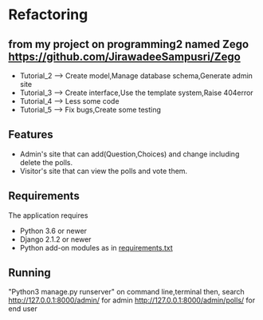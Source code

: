 # Refactoring

## from my project on programming2 named Zego https://github.com/JirawadeeSampusri/Zego
- Tutorial_2  --> Create model,Manage database schema,Generate admin site
- Tutorial_3  --> Create interface,Use the template system,Raise 404error
- Tutorial_4  --> Less some code
- Tutorial_5  --> Fix bugs,Create some testing

## Features

- Admin's site that can add(Question,Choices) and change including delete the polls.
- Visitor's site that can view the polls and vote them.

## Requirements

 The application requires
 * Python 3.6 or newer
 * Django 2.1.2 or newer
 * Python add-on modules as in [requirements.txt](requirements.txt)

 ## Running
"Python3 manage.py runserver" on command line,terminal
 then, search http://127.0.0.1:8000/admin/    for admin
http://127.0.0.1:8000/admin/polls/ for end user





  
